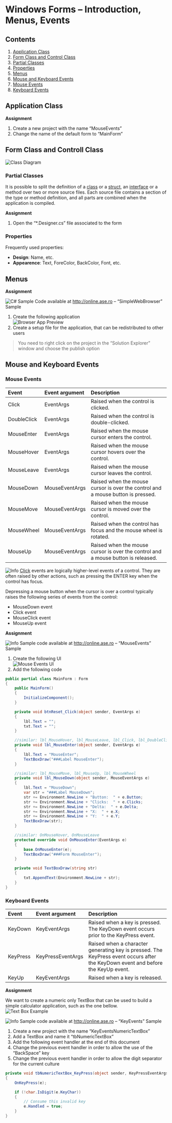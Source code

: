 # Windows Forms – Introduction, Menus, Events

##	 Contents

1. [Application Class](#application-class)
2. [Form Class and Control Class](#form-class-controll-class)
  1. [Partial Classes](#partial-classes)
  2. [Properties](#properties)
3. [Menus](#menus)
4. [Mouse and Keyboard Events](#mouse-and-keyboard-events)
  1. [Mouse Events](#mouse-events)
  2. [Keyboard Events](#keyboard-events)

## <a name="application-class"></a>Application Class

**Assignment**

1. Create a new project with the name “MouseEvents”2. Change the name of the default form to “MainForm”

## <a name="form-class-controll-class"></a>Form Class and Controll Class

![Class Diagram](https://raw.githubusercontent.com/cristianfrasineanu/ase-windows-applications-programming/master/docs/5/class-diagram.png)

### <a name="partial-classes"></a> Partial Classes

It is possible to split the definition of a [class](https://msdn.microsoft.com/en-us/library/0b0thckt.aspx) or a [struct](https://msdn.microsoft.com/en-us/library/ah19swz4.aspx), an [interface](https://msdn.microsoft.com/en-us/library/87d83y5b.aspx) or a method over two or more source files. Each source file contains a section of the type or method definition, and all parts are combined when the application is compiled.

**Assignment**

1. Open the “*.Designer.cs” file associated to the form
### <a name="properties"></a> Properties

Frequently used properties:

* **Design**: Name, etc.
* **Appearence**: Text, ForeColor, BackColor, Font, etc.

## <a name="menus"></a> Menus

**Assignment**	![C#](https://raw.githubusercontent.com/cristianfrasineanu/ase-windows-applications-programming/master/media/image1.png) Sample Code available at <http://online.ase.ro> – “SimpleWebBrowser” Sample

1. Create the following application  
![Browser App Preview](https://raw.githubusercontent.com/cristianfrasineanu/ase-windows-applications-programming/docs/5/media/browser-app-preview.png)
2. Create a setup file for the application, that can be redistributed to other users

> You need to right click on the project in the “Solution Explorer” window and choose the publish option

## <a name="mouse-and-keyboard-events"></a> Mouse and Keyboard Events
### <a name="mouse-events"></a> Mouse Events


| Event         | Event argument | Description              |
| :------------ |:-------------- | :----------------------  |
| Click         | EventArgs      | Raised when the control is clicked. |
| DoubleClick   | EventArgs      | Raised when the control is double-clicked. |
| MouseEnter    | EventArgs      | Raised when the mouse cursor enters the control.|
| MouseHover    | EventArgs      | Raised when the mouse cursor hovers over the control.|
| MouseLeave    | EventArgs      |  Raised when the mouse cursor leaves the control. |
| MouseDown     | MouseEventArgs |  Raised when the mouse cursor is over the control and a mouse button is pressed. |
| MouseMove     | MouseEventArgs | Raised when the mouse cursor is moved over the control. |
| MouseWheel    | MouseEventArgs | Raised when the control has focus and the mouse wheel is rotated. |
| MouseUp       | MouseEventArgs | Raised when the mouse cursor is over the control and a mouse button is released. |

![Info](https://raw.githubusercontent.com/cristianfrasineanu/ase-windows-applications-programming/master/media/image2.png) [Click](https://msdn.microsoft.com/en-us/library/system.windows.forms.control.click%28v=vs.110%29.aspx) events are logically higher-level events of a control. They are often raised by other actions, such as pressing the ENTER key when the control has focus.

Depressing a mouse button when the cursor is over a control typically raises the following series of events from the control:
* MouseDown event* Click event* MouseClick event* MouseUp event

**Assignment**

![Info](https://raw.githubusercontent.com/cristianfrasineanu/ase-windows-applications-programming/master/media/image2.png) Sample code available at <http://online.ase.ro> – “MouseEvents” Sample

1. Create the following UI  
![Mouse Events UI](https://raw.githubusercontent.com/cristianfrasineanu/ase-windows-applications-programming/docs/5/media/mouse-events.png)
2. Add the following code

```c#
public partial class MainForm : Form{	public MainForm()	{		InitializeComponent();	}	private void btnReset_Click(object sender, EventArgs e)	{		lbl.Text = "";		txt.Text = "";	}	//similar: lbl_MouseHover, lbl_MouseLeave, lbl_Click, lbl_DoubleClick	private void lbl_MouseEnter(object sender, EventArgs e)	{		lbl.Text = "MouseEnter";		TextBoxDraw("###Label MouseEnter");	}	//similar: lbl_MouseMove, lbl_MouseUp, lbl_MouseWheel	private void lbl_MouseDown(object sender, MouseEventArgs e)	{		lbl.Text = "MouseDown";		var str = "###Label MouseDown";		str += Environment.NewLine + "Button:  " + e.Button;		str += Environment.NewLine + "Clicks:  " + e.Clicks;		str += Environment.NewLine + "Delta:  " + e.Delta;		str += Environment.NewLine + "X:  " + e.X;		str += Environment.NewLine + "Y:  " + e.Y;		TextBoxDraw(str);	}	//similar: OnMouseHover, OnMouseLeave	protected override void OnMouseEnter(EventArgs e)	{		base.OnMouseEnter(e);		TextBoxDraw("###Form MouseEnter");	}	private void TextBoxDraw(string str)	{		txt.AppendText(Environment.NewLine + str);	}}
```

### <a name="keyboard-events"></a> Keyboard Events

| Event         | Event argument | Description              |
| :------------ |:-------------- | :----------------------  |
| KeyDown       | KeyEventArgs   | Raised when a key is pressed. The KeyDown event occurs prior to the KeyPress event. |
| KeyPress      | KeyPressEventArgs | Raised when a character generating key is pressed. The KeyPress event occurs after the KeyDown event and before the KeyUp event. |
| KeyUp         | KeyEventArgs    | Raised when a key is released. |

**Assignment**

We want to create a numeric only TextBox that can be used to build a simple calculator application, such as the one bellow.  
![Text Box Example](https://raw.githubusercontent.com/cristianfrasineanu/ase-windows-applications-programming/docs/5/media/text-box.png)

![Info](https://raw.githubusercontent.com/cristianfrasineanu/ase-windows-applications-programming/master/media/image2.png) Sample code available at <http://online.ase.ro> – “KeyEvents” Sample
1. Create a new project with the name “KeyEventsNumericTextBox”
2. Add a TextBox and name it “tbNumericTextBox”
3. Add the following event handler at the end of this document4. Change the previous event handler in order to allow the use of the “BackSpace” key5. Change the previous event handler in order to allow the digit separator for the current culture

```c#private void tbNumericTextBox_KeyPress(object sender, KeyPressEventArgs e){	OnKeyPress(e);	if (!char.IsDigit(e.KeyChar))	{		// Consume this invalid key		e.Handled = true;	}}
```